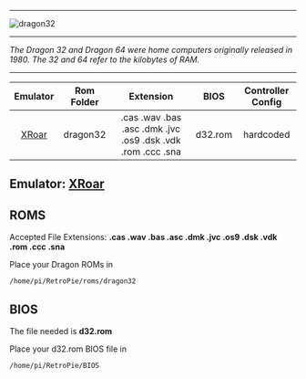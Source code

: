 ***
![dragon32](https://cloud.githubusercontent.com/assets/10035308/12191211/24642b98-b58f-11e5-83aa-34ab38abc78c.png)
***
_The Dragon 32 and Dragon 64 were home computers originally released in 1980. The 32 and 64 refer to the kilobytes of RAM._

***

| Emulator | Rom Folder | Extension | BIOS |  Controller Config |
| :---: | :---: | :---: | :---: | :---: |
| [XRoar](http://www.6809.org.uk/xroar/) | dragon32 | .cas .wav .bas .asc .dmk .jvc .os9 .dsk .vdk .rom .ccc .sna | d32.rom | hardcoded |

## Emulator: [XRoar](http://www.6809.org.uk/xroar/)

## ROMS
Accepted File Extensions: **.cas .wav .bas .asc .dmk .jvc .os9 .dsk .vdk .rom .ccc .sna**

Place your Dragon ROMs in
```
/home/pi/RetroPie/roms/dragon32
```
## BIOS

The file needed is **d32.rom**

Place your d32.rom BIOS file in
```
/home/pi/RetroPie/BIOS
```